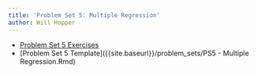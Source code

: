 ```yaml
---
title: 'Problem Set 5: Multiple Regression'
author: Will Hopper
---
```


* [Problem Set 5 Exercises]({{site.baseurl}}/problem_sets/PS5-Multiple-Regression.html) 
* [Problem Set 5 Template]({{site.baseurl}}/problem_sets/PS5 - Multiple Regression.Rmd) 
